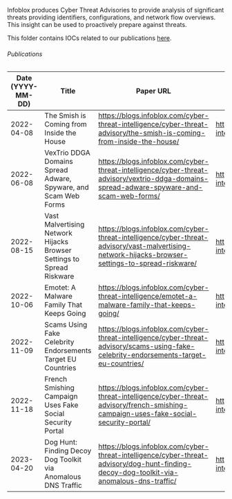 Infoblox produces Cyber Threat Advisories to provide analysis of significant threats providing identifiers, configurations, and network flow overviews. This insight can be used to proactively prepare against threats.

This folder contains IOCs related to our publications [here](https://blogs.infoblox.com/category/cyber-threat-intelligence/cyber-threat-advisory/).


###### Publications
| Date (YYYY-MM-DD) | Title | Paper URL | Data File |
| ----------- | ----------- | ----------- | ----------- |
| 2022-04-08 | The Smish is Coming from Inside the House | https://blogs.infoblox.com/cyber-threat-intelligence/cyber-threat-advisory/the-smish-is-coming-from-inside-the-house/ | https://github.com/infobloxopen/threat-intelligence/blob/main/cta_indicators/smishing_cta_20220408_iocs.csv |
| 2022-06-08 | VexTrio DDGA Domains Spread Adware, Spyware, and Scam Web Forms | https://blogs.infoblox.com/cyber-threat-intelligence/cyber-threat-advisory/vextrio-ddga-domains-spread-adware-spyware-and-scam-web-forms/ | https://github.com/infobloxopen/threat-intelligence/blob/main/cta_indicators/vextrio_cta_20220606_iocs.csv |
| 2022-08-15 | Vast Malvertising Network Hijacks Browser Settings to Spread Riskware | https://blogs.infoblox.com/cyber-threat-intelligence/cyber-threat-advisory/vast-malvertising-network-hijacks-browser-settings-to-spread-riskware/ | https://github.com/infobloxopen/threat-intelligence/blob/main/cta_indicators/omnatuor_cta_20220815_iocs.csv |
| 2022-10-06 | Emotet: A Malware Family That Keeps Going | https://blogs.infoblox.com/cyber-threat-intelligence/emotet-a-malware-family-that-keeps-going/ | https://github.com/infobloxopen/threat-intelligence/blob/main/cta_indicators/emotet_cta_20221006_iocs.csv |
| 2022-11-09 | Scams Using Fake Celebrity Endorsements Target EU Countries | https://blogs.infoblox.com/cyber-threat-intelligence/cyber-threat-advisory/scams-using-fake-celebrity-endorsements-target-eu-countries/ | https://github.com/infobloxopen/threat-intelligence/blob/main/cta_indicators/metacoin_cta_20221109_iocs.csv |
| 2022-11-18 | French Smishing Campaign Uses Fake Social Security Portal | https://blogs.infoblox.com/cyber-threat-intelligence/cyber-threat-advisory/french-smishing-campaign-uses-fake-social-security-portal/ | https://github.com/infobloxopen/threat-intelligence/blob/main/cta_indicators/ameli_cta_20221118_iocs.csv |
| 2023-04-20 | Dog Hunt: Finding Decoy Dog Toolkit via Anomalous DNS Traffic | https://blogs.infoblox.com/cyber-threat-intelligence/cyber-threat-advisory/dog-hunt-finding-decoy-dog-toolkit-via-anomalous-dns-traffic/ | https://github.com/infobloxopen/threat-intelligence/blob/main/cta_indicators/decoy_dog_cta_20230420_iocs.csv |
